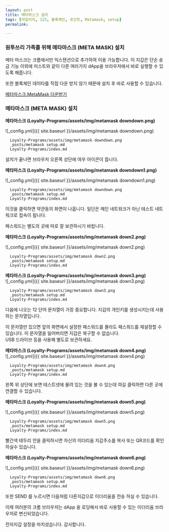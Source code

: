 ```yaml
---
layout: post
title: 메타마스크 설치
tags: [마일리지, 123, 블록체인, 포인트, Matamask, setup] 
permalink: 

---
```



### 원투쓰리 가족를 위해 메타마스크 (META MASK) 설치

메타 마스크는 크롬에서만 익스텐션으로 추가하여 이용 가능합니다.
이 지갑은 단순 송금 기능 이외에 미스트와 같이 다른 여러가지 dApp을 브라우저에서 바로 실행할 수 있도록 해줍니다.

또한 블록체인 데이타를 직접 다운 받지 않기 때문에 설치 후 바로 사용할 수 있습니다.

[메타마스크.MetaMask 다운받기](https://chrome.google.com/webstore/detail/metamask/nkbihfbeogaeaoehlefnkodbefgpgknn)


### 메타마스크 (META MASK) 설치  

**메타마스크 (Loyalty-Programs/assets/img/metamask downdown.png)**  

 ![_config.yml]({{ site.baseurl }}/assets/img/metamask downdown.png)  

      Loyalty-Programs/assets/img/metamask downdown.png
      _posts/metamask setup.md      
      Loyalty-Programs/index.md
    
    

설치가 끝나면 브라우저 오른쪽 상단에 여우 아이콘이 뜹니다.


**메타마스크 (Loyalty-Programs/assets/img/metamask downdown1.png)**  

![_config.yml]({{ site.baseurl }}/assets/img/metamask downdown1.png)  

      Loyalty-Programs/assets/img/metamask downdown.png
      _posts/metamask setup.md      
      Loyalty-Programs/index.md


이것을 클릭하면 약관동의 화면이 나옵니다. 일단은 메인 네트워크가 아닌 테스트 네트워크로 접속이 됩니다.

패스워드는 별도의 곳에 따로 잘 보관하시기 바랍니다.

**메타마스크 (Loyalty-Programs/assets/img/metamask down2.png)**  

![_config.yml]({{ site.baseurl }}/assets/img/metamask down2.png)

      Loyalty-Programs/assets/img/metamask down2.png
      _posts/metamask setup.md      
      Loyalty-Programs/index.md




**메타마스크 (Loyalty-Programs/assets/img/metamask down3.png)**    
![_config.yml]({{ site.baseurl }}/assets/img/metamask down3.png)  

      Loyalty-Programs/assets/img/metamask down3.png
      _posts/metamask setup.md      
      Loyalty-Programs/index.md



다음에 나오는 12 단어 문자열이 가장 중요합니다. 지갑의 개인키를 생성시키는데 사용하는 문자열입니다.

이 문자열만 있으면 앞의 화면에서 설정한 패스워드를 몰라도 패스워드를 재설정할 수 있습니다.
이 문자열을 잃어버리면 지갑은 복구할 수 없습니다.   
USB 드라이브 등을 사용해 별도로 보관하세요.  
  
**메타마스크 (Loyalty-Programs/assets/img/metamask down4.png)**   
![_config.yml]({{ site.baseurl }}/assets/img/metamask down4.png)  
  
      Loyalty-Programs/assets/img/metamask down4.png
      _posts/metamask setup.md      
      Loyalty-Programs/index.md


왼쪽 위 상단에 보면 테스트넷에 물려 있는 것을 볼 수 있는데 여길 클릭하면 다른 곳에 연결할 수 있습니다.


**메타마스크 (Loyalty-Programs/assets/img/metamask down5.png)**  

![_config.yml]({{ site.baseurl }}/assets/img/metamask down5.png)  

      Loyalty-Programs/assets/img/metamask down5.png
      _posts/metamask setup.md      
      Loyalty-Programs/index.md



빨간색 테두리 안을 클릭하시면 자신의 이더리움 지갑주소를 복사 또는 QR코드를 확인 하실수 있습니다.

**메타마스크 (Loyalty-Programs/assets/img/metamask down6.png)**  

![_config.yml]({{ site.baseurl }}/assets/img/metamask down6.png)  

      Loyalty-Programs/assets/img/metamask down6.png
      _posts/metamask setup.md      
      Loyalty-Programs/index.md



또한 SEND 를 누르시면 다음처럼 다른지갑으로 이더리움을 전송 하실 수 있습니다.

이제 여러분의 크롬 브라우저는 dApp 을 로딩해서 바로 사용할 수 있는 이더리움 브라우저로 변신되었습니다.

전자지갑 설정을 마치셨습니다.
감사합니다.

